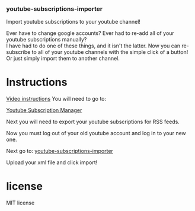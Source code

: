 ### youtube-subscriptions-importer

Import youtube subscriptions to your youtube channel!

Ever have to change google accounts?  Ever had to re-add all of your youtube subscriptions manually?  
I have had to do one of these things, and it isn't the latter.  Now you can re-subscribe to all of your
youtube channels with the simple click of a button!  Or just simply import them to another channel.  

# Instructions
[Video instructions](https://www.youtube.com/watch?v=CoBeJJA6QUk)
You will need to go to:

[Youtube Subscription Manager](https://www.youtube.com/subscription_manager)

Next you will need to export your youtube subscriptions for RSS feeds.

Now you must log out of your old youtube account and log in to your new one.  

Next go to:
[youtube-subscriptions-importer](http://evanreilly.com/youtube-subscriptions-importer)

Upload your xml file and click import!  

# license

MIT license
